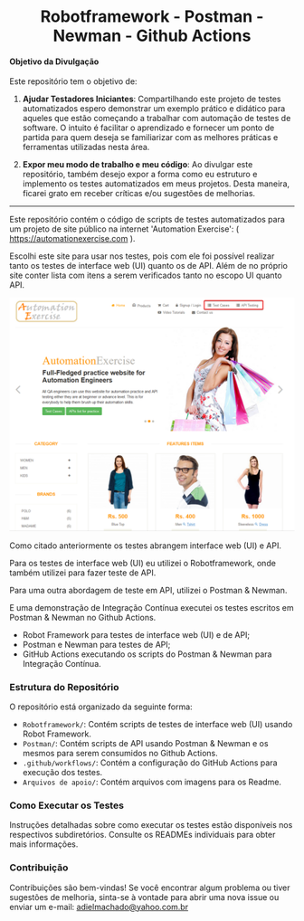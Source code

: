 <h1 align="center">Robotframework - Postman - Newman - Github Actions</h1>


#### Objetivo da Divulgação

Este repositório tem o objetivo de:

1. **Ajudar Testadores Iniciantes**:
   Compartilhando este projeto de testes automatizados espero demonstrar um exemplo prático e didático para aqueles que estão começando a trabalhar com automação de testes de software. O intuito é facilitar o aprendizado e fornecer um ponto de partida para quem deseja se familiarizar com as melhores práticas e ferramentas utilizadas nesta área.

2. **Expor meu modo de trabalho e meu código**:
   Ao divulgar este repositório, também desejo expor a forma como eu estruturo e implemento os testes automatizados em meus projetos. Desta maneira, ficarei grato em receber críticas e/ou sugestões de melhorias.

------

Este repositório contém o código de scripts de testes automatizados para um projeto de site público na internet 'Automation Exercise': ( https://automationexercise.com ).

Escolhi este site para usar nos testes, pois com ele foi possível realizar tanto os testes de interface web (UI) quanto os de API. Além de no próprio site conter lista com itens a serem verificados tanto no escopo UI quanto API.

![Página com Lista](https://github.com/adielpereiramachado/Robot_Postman_Automationexercise_WEB_API/blob/main/Arquivos%20de%20apoio/Site_lista_teste.png)


Como citado anteriormente os testes abrangem interface web (UI) e API. 

Para os testes de interface web (UI) eu utilizei o Robotframework, onde também utilizei para fazer teste de API.

Para uma outra abordagem de teste em API, utilizei o Postman & Newman.

E uma demonstração de Integração Contínua executei os testes escritos em Postman & Newman no Github Actions.

- Robot Framework para testes de interface web (UI) e de API;
- Postman e Newman para testes de API;
- GitHub Actions executando os scripts do Postman & Newman para Integração Contínua.

### Estrutura do Repositório

O repositório está organizado da seguinte forma:

- `Robotframework/`: Contém scripts de testes de interface web (UI) usando Robot Framework.
- `Postman/`: Contém scripts de API usando Postman & Newman e os mesmos para serem consumidos no Github Actions.
- `.github/workflows/`: Contém a configuração do GitHub Actions para execução dos testes.
- `Arquivos de apoio/`: Contém arquivos com imagens para os Readme.


### Como Executar os Testes

Instruções detalhadas sobre como executar os testes estão disponíveis nos respectivos subdiretórios. Consulte os READMEs individuais para obter mais informações.

### Contribuição

Contribuições são bem-vindas! Se você encontrar algum problema ou tiver sugestões de melhoria, sinta-se à vontade para abrir uma nova issue ou enviar um e-mail: adielmachado@yahoo.com.br
